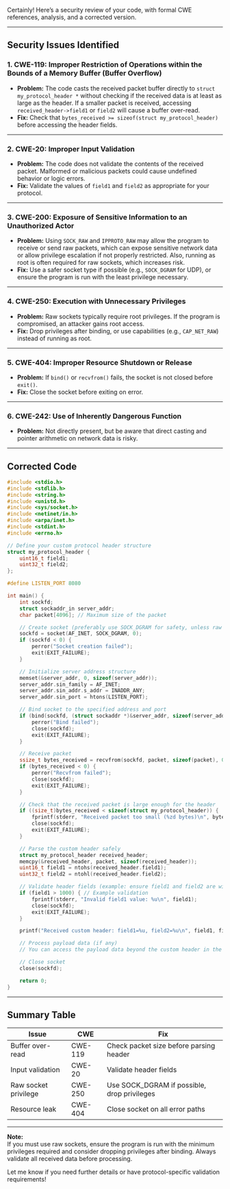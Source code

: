 Certainly! Here’s a security review of your code, with formal CWE references, analysis, and a corrected version.

---

## Security Issues Identified

### 1. **CWE-119: Improper Restriction of Operations within the Bounds of a Memory Buffer (Buffer Overflow)**
- **Problem:** The code casts the received packet buffer directly to `struct my_protocol_header *` without checking if the received data is at least as large as the header. If a smaller packet is received, accessing `received_header->field1` or `field2` will cause a buffer over-read.
- **Fix:** Check that `bytes_received >= sizeof(struct my_protocol_header)` before accessing the header fields.

---

### 2. **CWE-20: Improper Input Validation**
- **Problem:** The code does not validate the contents of the received packet. Malformed or malicious packets could cause undefined behavior or logic errors.
- **Fix:** Validate the values of `field1` and `field2` as appropriate for your protocol.

---

### 3. **CWE-200: Exposure of Sensitive Information to an Unauthorized Actor**
- **Problem:** Using `SOCK_RAW` and `IPPROTO_RAW` may allow the program to receive or send raw packets, which can expose sensitive network data or allow privilege escalation if not properly restricted. Also, running as root is often required for raw sockets, which increases risk.
- **Fix:** Use a safer socket type if possible (e.g., `SOCK_DGRAM` for UDP), or ensure the program is run with the least privilege necessary.

---

### 4. **CWE-250: Execution with Unnecessary Privileges**
- **Problem:** Raw sockets typically require root privileges. If the program is compromised, an attacker gains root access.
- **Fix:** Drop privileges after binding, or use capabilities (e.g., `CAP_NET_RAW`) instead of running as root.

---

### 5. **CWE-404: Improper Resource Shutdown or Release**
- **Problem:** If `bind()` or `recvfrom()` fails, the socket is not closed before `exit()`.
- **Fix:** Close the socket before exiting on error.

---

### 6. **CWE-242: Use of Inherently Dangerous Function**
- **Problem:** Not directly present, but be aware that direct casting and pointer arithmetic on network data is risky.

---

## Corrected Code

```c
#include <stdio.h>
#include <stdlib.h>
#include <string.h>
#include <unistd.h>
#include <sys/socket.h>
#include <netinet/in.h>
#include <arpa/inet.h>
#include <stdint.h>
#include <errno.h>

// Define your custom protocol header structure
struct my_protocol_header {
    uint16_t field1;
    uint32_t field2;
};

#define LISTEN_PORT 8080

int main() {
    int sockfd;
    struct sockaddr_in server_addr;
    char packet[4096]; // Maximum size of the packet

    // Create socket (preferably use SOCK_DGRAM for safety, unless raw is required)
    sockfd = socket(AF_INET, SOCK_DGRAM, 0);
    if (sockfd < 0) {
        perror("Socket creation failed");
        exit(EXIT_FAILURE);
    }

    // Initialize server address structure
    memset(&server_addr, 0, sizeof(server_addr));
    server_addr.sin_family = AF_INET;
    server_addr.sin_addr.s_addr = INADDR_ANY;
    server_addr.sin_port = htons(LISTEN_PORT);

    // Bind socket to the specified address and port
    if (bind(sockfd, (struct sockaddr *)&server_addr, sizeof(server_addr)) < 0) {
        perror("Bind failed");
        close(sockfd);
        exit(EXIT_FAILURE);
    }

    // Receive packet
    ssize_t bytes_received = recvfrom(sockfd, packet, sizeof(packet), 0, NULL, NULL);
    if (bytes_received < 0) {
        perror("Recvfrom failed");
        close(sockfd);
        exit(EXIT_FAILURE);
    }

    // Check that the received packet is large enough for the header
    if ((size_t)bytes_received < sizeof(struct my_protocol_header)) {
        fprintf(stderr, "Received packet too small (%zd bytes)\n", bytes_received);
        close(sockfd);
        exit(EXIT_FAILURE);
    }

    // Parse the custom header safely
    struct my_protocol_header received_header;
    memcpy(&received_header, packet, sizeof(received_header));
    uint16_t field1 = ntohs(received_header.field1);
    uint32_t field2 = ntohl(received_header.field2);

    // Validate header fields (example: ensure field1 and field2 are within expected ranges)
    if (field1 > 1000) { // Example validation
        fprintf(stderr, "Invalid field1 value: %u\n", field1);
        close(sockfd);
        exit(EXIT_FAILURE);
    }

    printf("Received custom header: field1=%u, field2=%u\n", field1, field2);

    // Process payload data (if any)
    // You can access the payload data beyond the custom header in the packet buffer

    // Close socket
    close(sockfd);

    return 0;
}
```

---

## Summary Table

| Issue | CWE | Fix |
|-------|-----|-----|
| Buffer over-read | CWE-119 | Check packet size before parsing header |
| Input validation | CWE-20 | Validate header fields |
| Raw socket privilege | CWE-250 | Use SOCK_DGRAM if possible, drop privileges |
| Resource leak | CWE-404 | Close socket on all error paths |

---

**Note:**  
If you must use raw sockets, ensure the program is run with the minimum privileges required and consider dropping privileges after binding. Always validate all received data before processing.

Let me know if you need further details or have protocol-specific validation requirements!